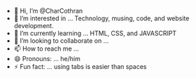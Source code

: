 - 👋 Hi, I’m @CharCothran
- 👀 I’m interested in ... Technology, musing, code, and website development.
- 🌱 I’m currently learning ... HTML, CSS, and JAVASCRIPT
- 💞️ I’m looking to collaborate on ... 
- 📫 How to reach me ...
- 😄 Pronouns: ... he/him 
- ⚡ Fun fact: ... using tabs is easier than spaces
    
<!---
CharCothran/CharCothran is a ✨ special ✨ repository because its `README.md` (this file) appears on your GitHub profile.
You can click the Preview link to take a look at your changes.
--->
